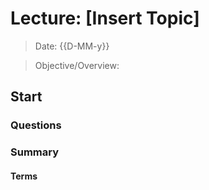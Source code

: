# Lecture: [Insert Topic]
> Date: {{D-MM-y}}

> Objective/Overview: 


## Start







### Questions


### Summary

#### Terms


